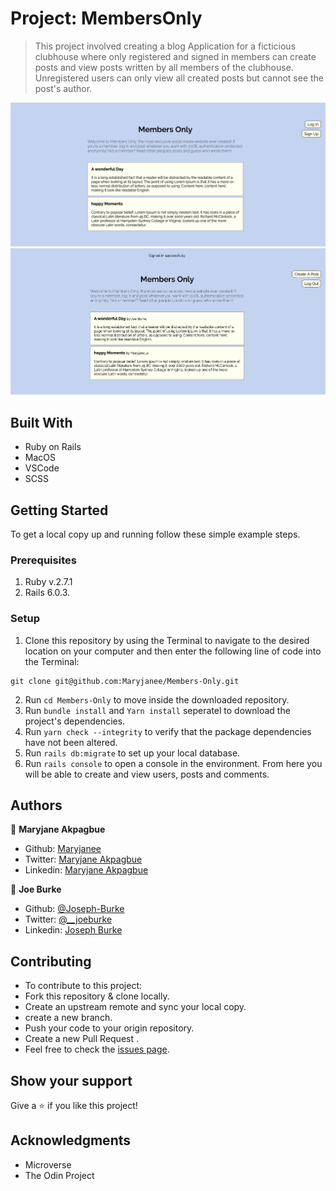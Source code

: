 # Project: MembersOnly

> This project involved creating a blog Application for a ficticious clubhouse where only registered and signed in members can create posts and view posts written by all members of the clubhouse.
Unregistered users can only view all created posts but cannot see the post's author.  


![A list of posts when a user isn't signed in](app/assets/images/Not_Signed_In.png)
![A list of posts when a member is signed in](app/assets/images/Signed-In.png)


## Built With

- Ruby on Rails
- MacOS
- VSCode
- SCSS

## Getting Started

To get a local copy up and running follow these simple example steps.

### Prerequisites

1. Ruby v.2.7.1
2. Rails 6.0.3.

### Setup

1. Clone this repository by using the Terminal to navigate to the desired location on your computer and then enter the following line of code into the Terminal:
```
git clone git@github.com:Maryjanee/Members-Only.git
```
2. Run `cd Members-Only` to move inside the downloaded repository.
3. Run `bundle install` and `Yarn install` seperatel to download the project's dependencies.
4. Run `yarn check --integrity` to verify that the package dependencies have not been altered.
4. Run `rails db:migrate` to set up your local database.
5. Run `rails console` to open a console in the environment. From here you will be able to create and view users, posts and comments.


## Authors

👤 **Maryjane Akpagbue**

- Github: [Maryjanee](https://github.com/Maryjanee)
- Twitter: [Maryjane Akpagbue](https://twitter.com/alfredmaryjane)
- Linkedin: [Maryjane Akpagbue](https://www.linkedin.com/in/maryjane-akpagbue)


👤 **Joe Burke**

- Github: [@Joseph-Burke](hhttps://github.com/Joseph-Burke)
- Twitter: [@__joeburke](https://twitter.com/__joeburke)
- Linkedin: [Joseph Burke](https://www.linkedin.com/in/--joeburke)

## Contributing

- To contribute to this project:
- Fork this repository & clone locally.
- Create an upstream remote and sync your local copy.
- create a new branch.
- Push your code to your origin repository.
- Create a new Pull Request .
- Feel free to check the [issues page](https://github.com/Maryjanee/Members-Only/issues).

## Show your support

Give a ⭐️ if you like this project!

## Acknowledgments

- Microverse
- The Odin Project
